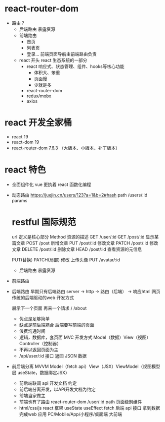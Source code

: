 # react-router-dom

- 路由？
  - 后端路由
    暴露资源
  - 前端路由
    - 首页
    - 列表页
    - 登录...
    前端页面导航由前端路由负责
  - react 开头
    react 生态系统的一部分
    - react 
      响应式、状态管理、组件、hooks等核心功能
      - 体积大、笨重
      - 页面慢
      - 少就是多
    - react-router-dom
    - redux/mobx
    - axios
# react 开发全家桶
- react 19
- react-dom 19  
- react-router-dom 7.6.3  （大版本、小版本、补丁版本）
# react 特色
- 全面组件化
  vue 更执着
  react 函数化编程

- 动态路由
  https://juejin.cn/users/123?a=1&b=2#hash
  path /users/:id params
  # restful 国际规范
  url 定义是核心部分
  Method 资源的描述
  GET  /user/:id
  GET  /post/:id  显示某篇文章
  POST /post  新增文章
  PUT  /post/:id  修改文章
  PATCH /post/:id  修改文章
  DELETE /post/:id  删除文章
  HEAD /post/:id  查看资源的元信息

  PUT(替换)  PATCH(局部)  修改
  上传头像 PUT /avatar/:id
  - 后端路由 暴露资源

- 前端路由
  

- 后端路由
  早期只有后端路由
  server -> http -> 路由（后端） -> 响应html 网页  传统的后端驱动的web 开发方式

  展示下一个页面 再来一个请求
  /
  /about
  - 优点是足够简单
  - 缺点是前后端耦合 后端要写前端的页面
  - 浪费沟通时间
  - 逻辑，数据库，套页面 MVC 开发方式 Model（数据）View（视图）Controller（控制器）
  - 不再以返回页面为主
  - /api/user/:id  接口 返回 JSON 数据

- 前后端分离 MVVM  Model（fetch api）View（JSX）ViewModel（视图模型层  useState，数据绑定JSX）
  - 前后端联调  api 开发文档  约定
  - 前后端分离开发，以API开发文档为约定
  - 前端当家做主
  - 前端也有了路由 react-router-dom
    /user/:id  path 页面级别组件
  - html/css/js  react 框架
  useState
  useEffect
    fetch 后端 api 接口 拿到数据
    完成web 应用
    PC/Mobile/App/小程序/桌面端  大前端